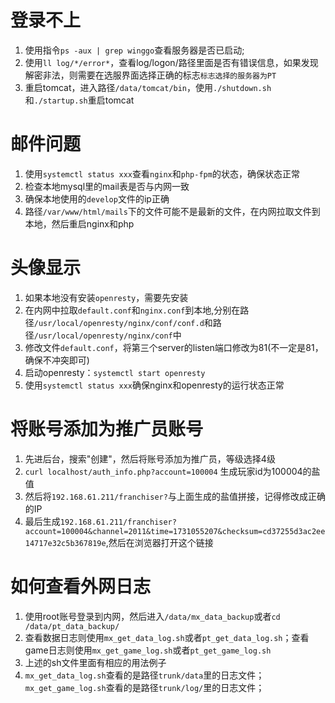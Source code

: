 # 登录不上
1. 使用指令`ps -aux | grep winggo`查看服务器是否已启动;
2. 使用`ll log/*/error*`，查看log/logon/路径里面是否有错误信息，如果发现解密非法，则需要在选服界面选择正确的标志`标志选择的服务器为PT`
3. 重启tomcat，进入路径`/data/tomcat/bin`，使用`./shutdown.sh`和`./startup.sh`重启tomcat

# 邮件问题
1. 使用`systemctl status xxx`查看`nginx`和`php-fpm`的状态，确保状态正常
2. 检查本地mysql里的mail表是否与内网一致
3. 确保本地使用的`develop`文件的ip正确
4. 路径`/var/www/html/mails`下的文件可能不是最新的文件，在内网拉取文件到本地，然后重启nginx和php

# 头像显示
1. 如果本地没有安装`openresty`，需要先安装
2. 在内网中拉取`default.conf`和`nginx.conf`到本地,分别在路径`/usr/local/openresty/nginx/conf/conf.d`和路径`/usr/local/openresty/nginx/conf`中
3. 修改文件`default.conf`，将第三个server的listen端口修改为81(不一定是81，确保不冲突即可)
4. 启动openresty：`systemctl start openresty`
5. 使用`systemctl status xxx`确保nginx和openresty的运行状态正常

# 将账号添加为推广员账号
1. 先进后台，搜索"创建"，然后将账号添加为推广员，等级选择4级
2. `curl localhost/auth_info.php?account=100004` 生成玩家id为100004的盐值
3. 然后将`192.168.61.211/franchiser?`与上面生成的盐值拼接，记得修改成正确的IP
4. 最后生成`192.168.61.211/franchiser?account=100004&channel=2011&time=1731055207&checksum=cd37255d3ac2ee14717e32c5b367819e`,然后在浏览器打开这个链接

# 如何查看外网日志
1. 使用root账号登录到内网，然后进入`/data/mx_data_backup`或者`cd /data/pt_data_backup/`
2. 查看数据日志则使用`mx_get_data_log.sh`或者`pt_get_data_log.sh`；查看game日志则使用`mx_get_game_log.sh`或者`pt_get_game_log.sh`
3. 上述的sh文件里面有相应的用法例子
4. `mx_get_data_log.sh`查看的是路径`trunk/data`里的日志文件；`mx_get_game_log.sh`查看的是路径`trunk/log/`里的日志文件；